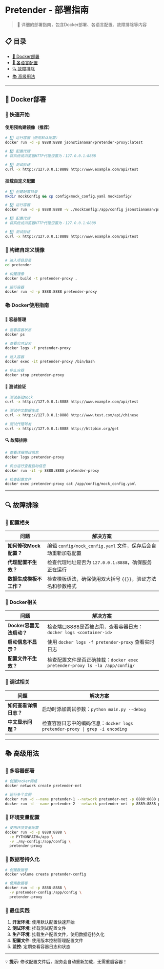 # Pretender - 部署指南

> 🚀 详细的部署指南，包含Docker部署、各语言配置、故障排除等内容

## 📋 目录

- [🐳 Docker部署](#-docker部署)
- [🔧 各语言配置](#-各语言配置)
- [🔍 故障排除](#-故障排除)
- [📚 高级用法](#-高级用法)

---

## 🐳 Docker部署

### 🚀 快速开始

#### 使用预构建镜像（推荐）

```bash
# 1️⃣ 运行容器（使用默认配置）
docker run -d -p 8888:8888 jsonstiananan/pretender-proxy:latest

# 2️⃣ 配置代理
# 将系统或浏览器HTTP代理设置为：127.0.0.1:8888

# 3️⃣ 测试验证
curl -x http://127.0.0.1:8888 http://www.example.com/api/test
```

#### 挂载自定义配置

```bash
# 1️⃣ 创建配置目录
mkdir mockConfig && cp config/mock_config.yaml mockConfig/

# 2️⃣ 运行容器
docker run -d -p 8888:8888 -v ./mockConfig:/app/config jsonstiananan/pretender-proxy:latest

# 3️⃣ 配置代理
# 将系统或浏览器HTTP代理设置为：127.0.0.1:8888

# 4️⃣ 测试验证
curl -x http://127.0.0.1:8888 http://www.example.com/api/test
```

### 🔧 构建自定义镜像

```bash
# 进入项目目录
cd pretender

# 构建镜像
docker build -t pretender-proxy .

# 运行容器
docker run -d -p 8888:8888 pretender-proxy
```

### 📚 Docker使用指南

#### 🔧 容器管理

```bash
# 查看容器状态
docker ps

# 查看实时日志
docker logs -f pretender-proxy

# 进入容器
docker exec -it pretender-proxy /bin/bash

# 停止容器
docker stop pretender-proxy
```

#### 🧪 测试验证

```bash
# 测试基础Mock
curl -x http://127.0.0.1:8888 http://www.example.com/api/test

# 测试中文数据生成
curl -x http://127.0.0.1:8888 http://www.test.com/api/chinese

# 测试代理转发
curl -x http://127.0.0.1:8888 http://httpbin.org/get
```

#### 🔍 故障排除

```bash
# 查看详细错误信息
docker logs pretender-proxy

# 前台运行查看启动信息
docker run -it -p 8888:8888 pretender-proxy

# 检查配置文件
docker exec pretender-proxy cat /app/config/mock_config.yaml
```

---

## 🔍 故障排除

### 🤔 配置相关

| 问题 | 解决方案 |
|------|----------|
| **如何修改Mock配置？** | 编辑 `config/mock_config.yaml` 文件，保存后会自动重新加载配置 |
| **代理配置不生效？** | 检查代理地址是否为 `127.0.0.1:8888`，确保服务正在运行 |
| **数据生成模板不工作？** | 检查模板语法，确保使用双大括号 `{{}}`，验证方法名和参数格式 |

### 🐳 Docker相关

| 问题 | 解决方案 |
|------|----------|
| **Docker容器无法启动？** | 检查端口8888是否被占用，查看容器日志：`docker logs <container-id>` |
| **启动信息不显示？** | 使用 `docker logs -f pretender-proxy` 查看实时日志 |
| **配置文件不生效？** | 检查配置文件是否正确挂载：`docker exec pretender-proxy ls -la /app/config/` |

### 🔧 调试相关

| 问题 | 解决方案 |
|------|----------|
| **如何查看详细日志？** | 启动时添加调试参数：`python main.py --debug` |
| **中文显示问题？** | 检查容器日志中的编码信息：`docker logs pretender-proxy \| grep -i encoding` |

---

## 📚 高级用法

### 🐳 多容器部署

```bash
# 创建Docker网络
docker network create pretender-net

# 运行多个实例
docker run -d --name pretender-1 --network pretender-net -p 8888:8888 pretender-proxy
docker run -d --name pretender-2 --network pretender-net -p 8889:8888 pretender-proxy
```

### 🔧 环境变量配置

```bash
# 使用环境变量配置
docker run -d -p 8888:8888 \
  -e PYTHONPATH=/app \
  -v ./my-config:/app/config \
  pretender-proxy
```

### 💾 数据卷持久化

```bash
# 创建数据卷
docker volume create pretender-config

# 使用数据卷
docker run -d -p 8888:8888 \
  -v pretender-config:/app/config \
  pretender-proxy
```

### 🎯 最佳实践

1. **开发环境**: 使用默认配置快速开始
2. **测试环境**: 挂载测试配置文件
3. **生产环境**: 挂载生产配置文件，使用数据卷持久化
4. **配置文件**: 使用版本控制管理配置文件
5. **监控**: 定期查看容器日志和状态

---

💡 **提示**: 修改配置文件后，服务会自动重新加载，无需重启容器！ 